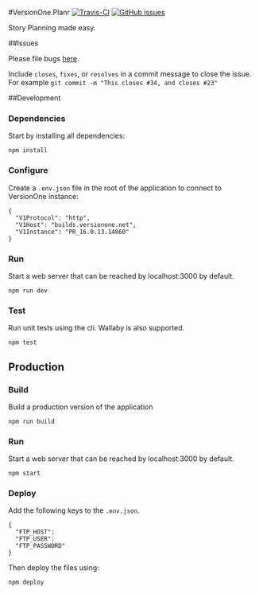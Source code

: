 #VersionOne.Planr [![Travis-CI][ci-badge]][ci] [![GitHub issues][issues-badge]][issues]

Story Planning made easy.

##Issues 

Please file bugs [here][issues].

Include `closes`, `fixes`, or `resolves` in a commit message to close the issue.  
For example `git commit -m "This closes #34, and closes #23"`

##Development

### Dependencies
Start by installing all dependencies:
```
npm install
```

### Configure
Create a `.env.json` file in the root of the application to connect to VersionOne instance:

```
{
  "V1Protocol": "http",
  "V1Host": "builds.versionone.net",
  "V1Instance": "PR_16.0.13.14860"
}
```

### Run
Start a web server that can be reached by localhost:3000 by default.
```
npm run dev
```

### Test
Run unit tests using the cli. Wallaby is also supported.
```
npm test
```

## Production

### Build
Build a production version of the application
```
npm run build
```

### Run
Start a web server that can be reached by localhost:3000 by default.
```
npm start
```

### Deploy
Add the following keys to the `.env.json`.
```
{
  "FTP_HOST":
  "FTP_USER":
  "FTP_PASSWORD"
}
```
Then deploy the files using:
```
npm deploy
```


[ci]: https://travis-ci.org/walkerrandolphsmith/VersionOne.Planr
[ci-badge]: https://img.shields.io/travis/walkerrandolphsmith/VersionOne.Planr.svg

[issues]: https://github.com/walkerrandolphsmith/VersionOne.Planr/issues
[issues-badge]: https://img.shields.io/github/issues/walkerrandolphsmith/VersionOne.Planr.svg
